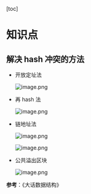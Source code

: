 [toc]

# 知识点

## 解决 hash 冲突的方法

- 开放定址法

    ![image.png](https://ww1.sinaimg.cn/large/006alGmrgy1gcqc7meu4tj317q0957c9.jpg)

- 再 hash 法

    ![image.png](https://ww1.sinaimg.cn/large/006alGmrgy1gcqc994fr4j316s0c9zw7.jpg)

- 链地址法

    ![image.png](https://ww1.sinaimg.cn/large/006alGmrgy1gcqcc03if0j317709xtjb.jpg)

    ![image.png](https://ww1.sinaimg.cn/large/006alGmrgy1gcqccgmhwij30hf0twtfk.jpg)

- 公共溢出区块

    ![image.png](https://ww1.sinaimg.cn/large/006alGmrgy1gcqcdzpemrj317f05yq9e.jpg)

**参考**：《大话数据结构》
